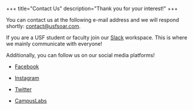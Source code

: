+++
title="Contact Us"
description="Thank you for your interest!"
+++

You can contact us at the following e-mail address and we will respond shortly: <contact@usfsoar.com>.

If you are a USF student or faculty join our [Slack](https://usfsoar.slack.com/) workspace. This is where we mainly communicate with everyone!

Additionally, you can follow us on our social media platforms!

* [Facebook](https://www.facebook.com/usfsoar/)

* [Instagram](https://www.instagram.com/usfsoar/)

* [Twitter](https://twitter.com/usfsoar/)

* [CampusLabs](https://usf.campuslabs.com/engage/organization/society-of-aeronautics-and-rocketry)

